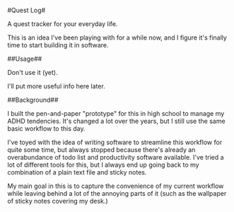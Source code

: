 #Quest Log#

A quest tracker for your everyday life.

This is an idea I've been playing with for a while now, and I figure it's
finally time to start building it in software.


##Usage##

Don't use it (yet).

I'll put more useful info here later.


##Background##

I built the pen-and-paper "prototype" for this in high school to manage my ADHD
tendencies. It's changed a lot over the years, but I still use the same basic
workflow to this day.

I've toyed with the idea of writing software to streamline this workflow for
quite some time, but always stopped because there's already an overabundance of
todo list and productivity software available. I've tried a lot of different
tools for this, but I always end up going back to my combination of a plain text
file and sticky notes.

My main goal in this is to capture the convenience of my current workflow while
leaving behind a lot of the annoying parts of it (such as the wallpaper of
sticky notes covering my desk.)
